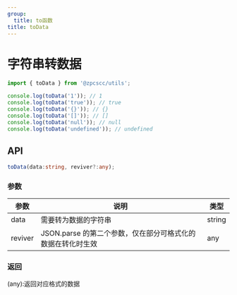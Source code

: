 ```yaml
---
group:
  title: to函数
title: toData
---
```


# 字符串转数据

```js
import { toData } from '@zpcscc/utils';

console.log(toData('1')); // 1
console.log(toData('true')); // true
console.log(toData('{}')); // {}
console.log(toData('[]')); // []
console.log(toData('null')); // null
console.log(toData('undefined')); // undefined
```

## API

```typescript
toData(data:string, reviver?:any);
```

### 参数

| 参数    | 说明                                                        | 类型   |
| ------- | ----------------------------------------------------------- | ------ |
| data    | 需要转为数据的字符串                                        | string |
| reviver | JSON.parse 的第二个参数，仅在部分可格式化的数据在转化时生效 | any    |

### 返回

(any):返回对应格式的数据
